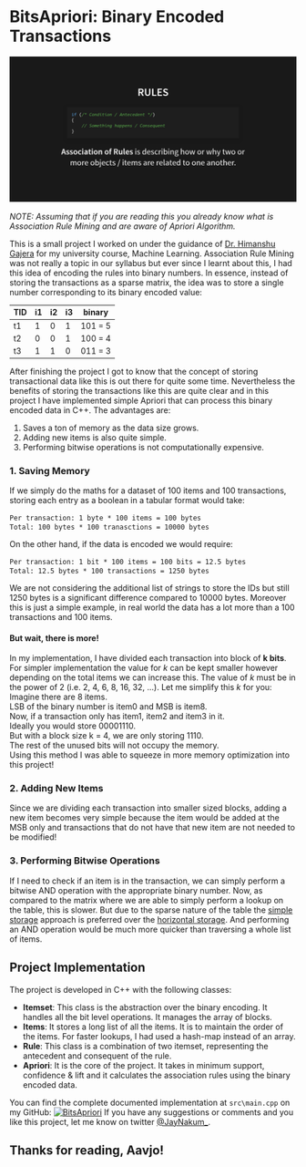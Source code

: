 # BitsApriori: Binary Encoded Transactions
![association_rules.png](../assets/2/association_rules.png)

*NOTE: Assuming that if you are reading this you already know what is Association Rule Mining and are aware of Apriori Algorithm.*

This is a small project I worked on under the guidance of [Dr. Himanshu Gajera](https://www.linkedin.com/in/himanshu-gajera/) for my university course, Machine Learning. Association Rule Mining was not really a topic in our syllabus but ever since I learnt about this, I had this idea of encoding the rules into binary numbers. In essence, instead of storing the transactions as a sparse matrix, the idea was to store a single number corresponding to its binary encoded value:

| TID | i1 | i2 | i3 | binary |
| --- | -- | -- | -- | ------ |
| t1 | 1 | 0 | 1 | 101 = 5 |
| t2 | 0 | 0 | 1 | 100 = 4 |
| t3 | 1 | 1 | 0 | 011 = 3 |

After finishing the project I got to know that the concept of storing transactional data like this is out there for quite some time. Nevertheless the benefits of storing the transactions like this are quite clear and in this project I have implemented simple Apriori that can process this binary encoded data in C++. The advantages are:
1. Saves a ton of memory as the data size grows.
2. Adding new items is also quite simple.
3. Performing bitwise operations is not computationally expensive.
### 1. Saving Memory
If we simply do the maths for a dataset of 100 items and 100 transactions, storing each entry as a boolean in a tabular format would take:
```
Per transaction: 1 byte * 100 items = 100 bytes
Total: 100 bytes * 100 tranasctions = 10000 bytes
```
On the other hand, if the data is encoded we would require:
```
Per transaction: 1 bit * 100 items = 100 bits = 12.5 bytes
Total: 12.5 bytes * 100 transactions = 1250 bytes
```
We are not considering the additional list of strings to store the IDs but still 1250 bytes is a significant difference compared to 10000 bytes. Moreover this is just a simple example, in real world the data has a lot more than a 100 transactions and 100 items.
#### But wait, there is more!
In my implementation, I have divided each transaction into block of **k bits**. For simpler implementation the value for *k* can be kept smaller however depending on the total items we can increase this. The value of *k* must be in the power of 2 (i.e. 2, 4, 6, 8, 16, 32, ...). Let me simplify this *k* for you:  
Imagine there are 8 items.  
LSB of the binary number is item0 and MSB is item8.  
Now, if a transaction only has item1, item2 and item3 in it.  
Ideally you would store 00001110.  
But with a block size k = 4, we are only storing 1110.  
The rest of the unused bits will not occupy the memory.  
Using this method I was able to squeeze in more memory optimization into this project!
### 2. Adding New Items
Since we are dividing each transaction into smaller sized blocks, adding a new item becomes very simple because the item would be added at the MSB only and transactions that do not have that new item are not needed to be modified!
### 3. Performing Bitwise Operations
If I need to check if an item is in the transaction, we can simply perform a bitwise AND operation with the appropriate binary number. Now, as compared to the matrix where we are able to simply perform a lookup on the table, this is slower. But due to the sparse nature of the table the [simple storage](https://jaynakum.github.io/BitsApriori/#/6) approach is preferred over the [horizontal storage](https://jaynakum.github.io/BitsApriori/#/7). And performing an AND operation would be much more quicker than traversing a whole list of items.
## Project Implementation
The project is developed in C++ with the following classes:
- **Itemset**: This class is the abstraction over the binary encoding. It handles all the bit level operations. It manages the array of blocks.
- **Items**: It stores a long list of all the items. It is to maintain the order of the items. For faster lookups, I had used a hash-map instead of an array.
- **Rule**: This class is a combination of two itemset, representing the antecedent and consequent of the rule.
- **Apriori**: It is the core of the project. It takes in minimum support, confidence & lift and it calculates the association rules using the binary encoded data.

You can find the complete documented implementation at `src\main.cpp` on my GitHub:
[![BitsApriori](https://github-readme-stats.vercel.app/api/pin/?username=JayNakum&repo=BitsApriori)](https://github.com/JayNakum/BitsApriori)
If you have any suggestions or comments and you like this project, let me know on twitter [@JayNakum_](https://twitter.com/JayNakum_).
## Thanks for reading, Aavjo!